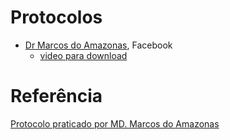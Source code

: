 # Protocolos

* [Dr Marcos do Amazonas](https://www.facebook.com/100015282283866/posts/1096593187526747/?sfnsn=wiwspwa), Facebook
   - [video para download](./fontes/DrMarcosDoAmazonas-protocolo.mp4)

# Referência
[Protocolo praticado por MD. Marcos do Amazonas](https://www.facebook.com/100015282283866/posts/1096593187526747/?sfnsn=wiwspwa)
